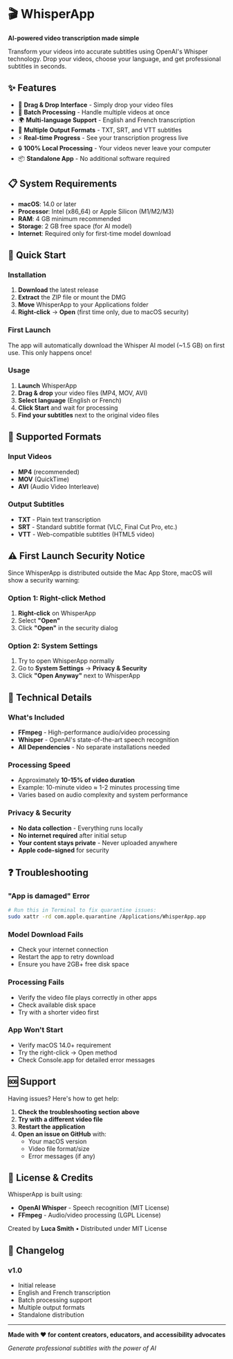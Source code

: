 # 🎬 WhisperApp

**AI-powered video transcription made simple**

Transform your videos into accurate subtitles using OpenAI's Whisper technology. Drop your videos, choose your language, and get professional subtitles in seconds.

## ✨ Features

- 🎯 **Drag & Drop Interface** - Simply drop your video files
- 🚀 **Batch Processing** - Handle multiple videos at once
- 🌍 **Multi-language Support** - English and French transcription
- 📄 **Multiple Output Formats** - TXT, SRT, and VTT subtitles
- ⚡ **Real-time Progress** - See your transcription progress live
- 🔒 **100% Local Processing** - Your videos never leave your computer
- 📦 **Standalone App** - No additional software required

## 📋 System Requirements

- **macOS**: 14.0 or later
- **Processor**: Intel (x86_64) or Apple Silicon (M1/M2/M3)
- **RAM**: 4 GB minimum recommended
- **Storage**: 2 GB free space (for AI model)
- **Internet**: Required only for first-time model download

## 🚀 Quick Start

### Installation

1. **Download** the latest release
2. **Extract** the ZIP file or mount the DMG
3. **Move** WhisperApp to your Applications folder
4. **Right-click** → **Open** (first time only, due to macOS security)

### First Launch

The app will automatically download the Whisper AI model (~1.5 GB) on first use. This only happens once!

### Usage

1. **Launch** WhisperApp
2. **Drag & drop** your video files (MP4, MOV, AVI)
3. **Select language** (English or French)
4. **Click Start** and wait for processing
5. **Find your subtitles** next to the original video files

## 📁 Supported Formats

### Input Videos
- **MP4** (recommended)
- **MOV** (QuickTime)
- **AVI** (Audio Video Interleave)

### Output Subtitles
- **TXT** - Plain text transcription
- **SRT** - Standard subtitle format (VLC, Final Cut Pro, etc.)
- **VTT** - Web-compatible subtitles (HTML5 video)

## ⚠️ First Launch Security Notice

Since WhisperApp is distributed outside the Mac App Store, macOS will show a security warning:

### Option 1: Right-click Method
1. **Right-click** on WhisperApp
2. Select **"Open"**
3. Click **"Open"** in the security dialog

### Option 2: System Settings
1. Try to open WhisperApp normally
2. Go to **System Settings** → **Privacy & Security**
3. Click **"Open Anyway"** next to WhisperApp

## 🔧 Technical Details

### What's Included
- **FFmpeg** - High-performance audio/video processing
- **Whisper** - OpenAI's state-of-the-art speech recognition
- **All Dependencies** - No separate installations needed

### Processing Speed
- Approximately **10-15% of video duration**
- Example: 10-minute video ≈ 1-2 minutes processing time
- Varies based on audio complexity and system performance

### Privacy & Security
- **No data collection** - Everything runs locally
- **No internet required** after initial setup
- **Your content stays private** - Never uploaded anywhere
- **Apple code-signed** for security

## ❓ Troubleshooting

### "App is damaged" Error
```bash
# Run this in Terminal to fix quarantine issues:
sudo xattr -rd com.apple.quarantine /Applications/WhisperApp.app
```

### Model Download Fails
- Check your internet connection
- Restart the app to retry download
- Ensure you have 2GB+ free disk space

### Processing Fails
- Verify the video file plays correctly in other apps
- Check available disk space
- Try with a shorter video first

### App Won't Start
- Verify macOS 14.0+ requirement
- Try the right-click → Open method
- Check Console.app for detailed error messages

## 🆘 Support

Having issues? Here's how to get help:

1. **Check the troubleshooting section above**
2. **Try with a different video file**
3. **Restart the application**
4. **Open an issue on GitHub** with:
   - Your macOS version
   - Video file format/size
   - Error messages (if any)

## 📄 License & Credits

WhisperApp is built using:
- **OpenAI Whisper** - Speech recognition (MIT License)
- **FFmpeg** - Audio/video processing (LGPL License)

Created by **Luca Smith** • Distributed under MIT License

## 🔄 Changelog

### v1.0
- Initial release
- English and French transcription
- Batch processing support
- Multiple output formats
- Standalone distribution

---

**Made with ❤️ for content creators, educators, and accessibility advocates**

*Generate professional subtitles with the power of AI* 
